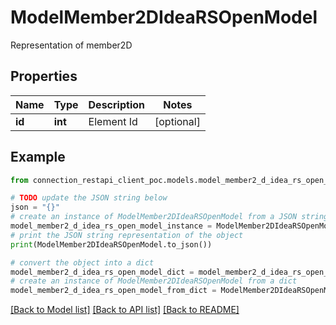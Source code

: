 # ModelMember2DIdeaRSOpenModel

Representation of member2D

## Properties

Name | Type | Description | Notes
------------ | ------------- | ------------- | -------------
**id** | **int** | Element Id | [optional] 

## Example

```python
from connection_restapi_client_poc.models.model_member2_d_idea_rs_open_model import ModelMember2DIdeaRSOpenModel

# TODO update the JSON string below
json = "{}"
# create an instance of ModelMember2DIdeaRSOpenModel from a JSON string
model_member2_d_idea_rs_open_model_instance = ModelMember2DIdeaRSOpenModel.from_json(json)
# print the JSON string representation of the object
print(ModelMember2DIdeaRSOpenModel.to_json())

# convert the object into a dict
model_member2_d_idea_rs_open_model_dict = model_member2_d_idea_rs_open_model_instance.to_dict()
# create an instance of ModelMember2DIdeaRSOpenModel from a dict
model_member2_d_idea_rs_open_model_from_dict = ModelMember2DIdeaRSOpenModel.from_dict(model_member2_d_idea_rs_open_model_dict)
```
[[Back to Model list]](../README.md#documentation-for-models) [[Back to API list]](../README.md#documentation-for-api-endpoints) [[Back to README]](../README.md)



